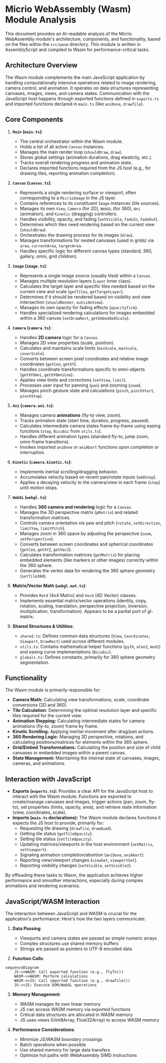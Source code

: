 # Micrio WebAssembly (Wasm) Module Analysis

This document provides an AI-readable analysis of the Micrio WebAssembly module's architecture, components, and functionality, based on the files within the `src/wasm` directory. This module is written in AssemblyScript and compiled to Wasm for performance-critical tasks.

## Architecture Overview

The Wasm module complements the main JavaScript application by handling computationally intensive operations related to image rendering, camera control, and animation. It operates on data structures representing canvases, images, views, and camera states. Communication with the JavaScript host happens through exported functions defined in `exports.ts` and imported functions declared in `main.ts` (like `aniDone`, `drawTile`).

## Core Components

1.  **`Main` (`main.ts`)**:
    *   The central orchestrator within the Wasm module.
    *   Holds a list of all active `Canvas` instances.
    *   Manages the main render loop (`shouldDraw`, `draw`).
    *   Stores global settings (animation durations, drag elasticity, etc.).
    *   Tracks overall rendering progress and animation state.
    *   Declares imported functions required from the JS host (e.g., for drawing tiles, reporting animation completion).

2.  **`Canvas` (`canvas.ts`)**:
    *   Represents a single rendering surface or viewport, often corresponding to a `MicrioImage` in the JS layer.
    *   Contains references to its constituent `Image` instances (tile sources).
    *   Manages its own `View`, `Camera` (for 2D), `WebGL` (for 360), `Ani` (animation), and `Kinetic` (dragging) controllers.
    *   Handles visibility, opacity, and fading (`setVisible`, `fadeIn`, `fadeOut`).
    *   Determines which tiles need rendering based on the current view (`shouldDraw`).
    *   Orchestrates the drawing process for its images (`draw`).
    *   Manages transformations for nested canvases (used in grids) via `area`, `currentArea`, `targetArea`.
    *   Handles specific logic for different canvas types (standard, 360, gallery, omni, grid children).

3.  **`Image` (`image.ts`)**:
    *   Represents a single image source (usually tiled) within a `Canvas`.
    *   Manages multiple resolution layers (`Layer` inner class).
    *   Calculates the target layer and specific tiles needed based on the current view and scale (`getTiles`, `getTargetLayer`).
    *   Determines if it should be rendered based on visibility and view intersection (`shouldRender`, `outsideView`).
    *   Manages its own opacity for fading effects (`opacityTick`).
    *   Handles specialized rendering calculations for images embedded within a 360 canvas (`setDrawRect`, `getEmbeddedScale`).

4.  **`Camera` (`camera.ts`)**:
    *   Handles **2D camera** logic for a `Canvas`.
    *   Manages 2D view properties (scale, position).
    *   Calculates and maintains scale limits (`minScale`, `maxScale`, `coverScale`).
    *   Converts between screen pixel coordinates and relative image coordinates (`getCoo`, `getXY`).
    *   Handles coordinate transformations specific to omni-objects (`getXYOmni`, `getXYOmniCoo`).
    *   Applies view limits and corrections (`setView`, `limit`).
    *   Processes user input for panning (`pan`) and zooming (`zoom`).
    *   Manages pinch gesture state and calculations (`pinch`, `pinchStart`, `pinchStop`).

5.  **`Ani` (`camera.ani.ts`)**:
    *   Manages camera **animations** (fly-to view, zoom).
    *   Tracks animation state (start time, duration, progress, paused).
    *   Calculates intermediate camera states frame-by-frame using easing functions (`step`, `Bicubic` from `utils.ts`).
    *   Handles different animation types (standard fly-to, jump zoom, omni-frame transitions).
    *   Invokes imported `aniDone` or `aniAbort` functions upon completion or interruption.

6.  **`Kinetic` (`camera.kinetic.ts`)**:
    *   Implements inertial scrolling/dragging behavior.
    *   Accumulates velocity based on recent pan/rotate inputs (`addStep`).
    *   Applies a decaying velocity to the camera/view in each frame (`step`) until motion stops.

7.  **`WebGL` (`webgl.ts`)**:
    *   Handles **360 camera and rendering** logic for a `Canvas`.
    *   Manages the 3D perspective matrix (`pMatrix`) and related transformation matrices.
    *   Controls camera orientation via yaw and pitch (`rotate`, `setDirection`, `limitYaw`, `limitPitch`).
    *   Manages zoom in 360 space by adjusting the perspective (`zoom`, `setPerspective`).
    *   Converts between screen coordinates and spherical coordinates (`getCoo`, `getXYZ`, `getVec3`).
    *   Calculates transformation matrices (`getMatrix`) for placing embedded elements (like markers or other images) correctly within the 360 sphere.
    *   Generates the vertex data for rendering the 360 sphere geometry (`setTile360`).

8.  **Matrix/Vector Math (`webgl.mat.ts`)**:
    *   Provides `Mat4` (4x4 Matrix) and `Vec4` (4D Vector) classes.
    *   Implements essential matrix/vector operations (identity, copy, rotation, scaling, translation, perspective projection, inversion, multiplication, transformation). Appears to be a partial port of gl-matrix.

9.  **Shared Structures & Utilities**:
    *   `shared.ts`: Defines common data structures (`View`, `Coordinates`, `Viewport`, `DrawRect`) used across different modules.
    *   `utils.ts`: Contains mathematical helper functions (`pyth`, `atan2`, `mod1`) and easing curve implementations (`Bicubic`).
    *   `globals.ts`: Defines constants, primarily for 360 sphere geometry segmentation.

## Functionality

The Wasm module is primarily responsible for:

*   **Camera Math:** Calculating view transformations, scale, coordinate conversions (2D and 360).
*   **Tile Calculation:** Determining the optimal resolution layer and specific tiles required for the current view.
*   **Animation Stepping:** Calculating intermediate states for camera animations (fly-to, zoom) frame by frame.
*   **Kinetic Scrolling:** Applying inertial movement after drag/pan actions.
*   **360 Rendering Logic:** Managing 3D perspective, rotations, and calculating positions/matrices for elements within the 360 sphere.
*   **Grid/Embed Transformations:** Calculating the position and size of child canvases or embedded images within a parent canvas.
*   **State Management:** Maintaining the internal state of canvases, images, cameras, and animations.

## Interaction with JavaScript

*   **Exports (`exports.ts`):** Provides a clear API for the JavaScript host to interact with the Wasm module. Functions are exported to create/manage canvases and images, trigger actions (pan, zoom, fly-to), set properties (limits, opacity, area), and retrieve state information (view, coordinates, scale).
*   **Imports (`main.ts` declarations):** The Wasm module declares functions it expects the JS host to provide, primarily for:
    *   Requesting tile drawing (`drawTile`, `drawQuad`).
    *   Getting tile status (`getTileOpacity`).
    *   Setting tile status (`setTileOpacity`).
    *   Updating matrices/viewports in the host environment (`setMatrix`, `setViewport`).
    *   Signaling animation completion/abortion (`aniDone`, `aniAbort`).
    *   Reporting view/viewport changes (`viewSet`, `viewportSet`).
    *   Reporting visibility changes (`setVisible`, `setVisible2`).

By offloading these tasks to Wasm, the application achieves higher performance and smoother interactions, especially during complex animations and rendering scenarios.

## JavaScript/WASM Interaction

The interaction between JavaScript and WASM is crucial for the application's performance. Here's how the two layers communicate:

1. **Data Passing**:
   - Viewports and camera states are passed as simple numeric arrays
   - Complex structures use shared memory buffers
   - Strings are passed as pointers to UTF-8 encoded data

2. **Function Calls**:
```mermaid
sequenceDiagram
    JS->>WASM: Call exported function (e.g., flyTo())
    WASM->>WASM: Perform calculations
    WASM->>JS: Call imported function (e.g., drawTile())
    JS->>JS: Execute DOM/WebGL operations
```

3. **Memory Management**:
   - WASM manages its own linear memory
   - JS can access WASM memory via exported functions
   - Critical data structures are allocated in WASM memory
   - JS uses views (Uint8Array, Float32Array) to access WASM memory

4. **Performance Considerations**:
   - Minimize JS/WASM boundary crossings
   - Batch operations when possible
   - Use shared memory for large data transfers
   - Optimize hot paths with WebAssembly SIMD instructions
